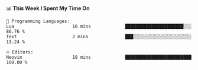 <!--START_SECTION:waka-->
📊 **This Week I Spent My Time On** 

```text
💬 Programming Languages: 
Lua                      16 mins             ██████████████████████░░░   86.76 % 
Text                     2 mins              ███░░░░░░░░░░░░░░░░░░░░░░   13.24 % 

🔥 Editors: 
Neovim                   18 mins             █████████████████████████   100.00 % 
```


<!--END_SECTION:waka-->